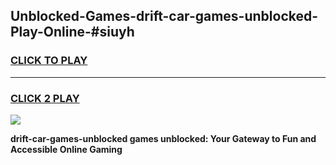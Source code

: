 
## Unblocked-Games-drift-car-games-unblocked-Play-Online-#siuyh
<h3>
<a href="https://premium.freeplayer.one?title=drift-car-games-unblocked&ref=27F">CLICK TO PLAY</a></h3>
<hr>

<h3>
<a href="https://premium.freeplayer.one?title=drift-car-games-unblocked&ref=27F">CLICK 2 PLAY</a>
  
</h3>

<a href="https://premium.freeplayer.one?title=drift-car-games-unblocked&ref=27F"><img src="https://clearcache.store/games.png"></a>


**drift-car-games-unblocked games unblocked: Your Gateway to Fun and Accessible Online Gaming**
